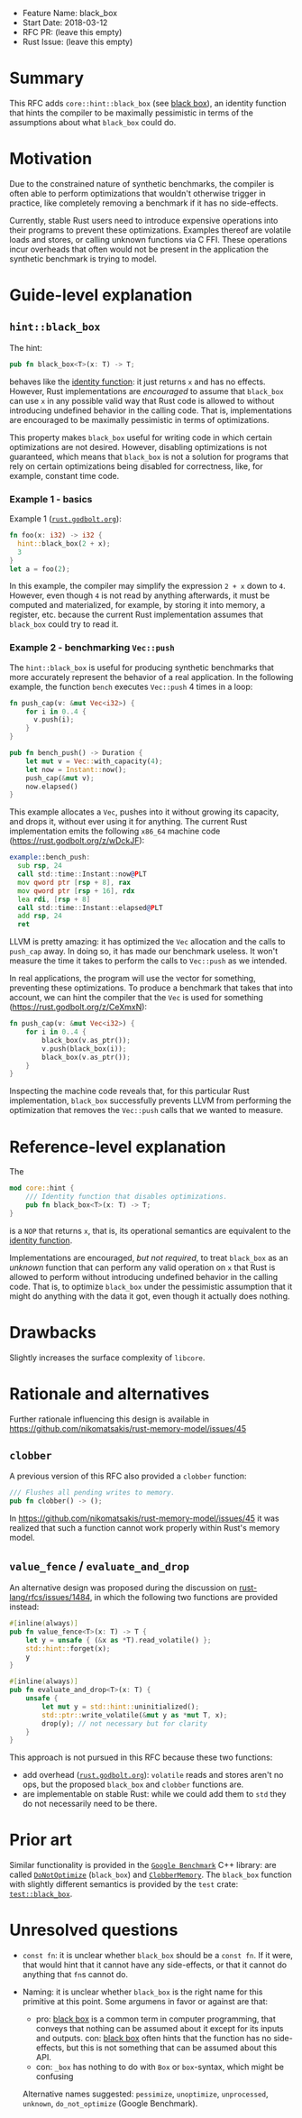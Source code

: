 - Feature Name: black_box
- Start Date: 2018-03-12
- RFC PR: (leave this empty)
- Rust Issue: (leave this empty)

# Summary
[summary]: #summary

This RFC adds `core::hint::black_box` (see [black box]), an identity function
that hints the compiler to be maximally pessimistic in terms of the assumptions
about what `black_box` could do.

[black box]: https://en.wikipedia.org/wiki/Black_box

# Motivation
[motivation]: #motivation

Due to the constrained nature of synthetic benchmarks, the compiler is often
able to perform optimizations that wouldn't otherwise trigger in practice, like
completely removing a benchmark if it has no side-effects. 

Currently, stable Rust users need to introduce expensive operations into their
programs to prevent these optimizations. Examples thereof are volatile loads and
stores, or calling unknown functions via C FFI. These operations incur overheads
that often would not be present in the application the synthetic benchmark is
trying to model.

# Guide-level explanation
[guide-level-explanation]: #guide-level-explanation

## `hint::black_box`

The hint:

```rust
pub fn black_box<T>(x: T) -> T;
```

behaves like the [identity function][identity_fn]: it just returns `x` and has
no effects. However, Rust implementations are _encouraged_ to assume that
`black_box` can use `x` in any possible valid way that Rust code is allowed to
without introducing undefined behavior in the calling code. That is,
implementations are encouraged to be maximally pessimistic in terms of
optimizations.

This property makes `black_box` useful for writing code in which certain
optimizations are not desired. However, disabling optimizations is not
guaranteed, which means that `black_box` is not a solution for programs that
rely on certain optimizations being disabled for correctness, like, for example,
constant time code.

### Example 1 - basics 

Example 1 ([`rust.godbolt.org`](https://godbolt.org/g/YP2GCJ)):

```rust
fn foo(x: i32) -> i32 { 
  hint::black_box(2 + x);
  3
}
let a = foo(2);
```

In this example, the compiler may simplify the expression `2 + x` down to `4`.
However, even though `4` is not read by anything afterwards, it must be computed
and materialized, for example, by storing it into memory, a register, etc.
because the current Rust implementation assumes that `black_box` could try to
read it.

### Example 2 - benchmarking `Vec::push`

The `hint::black_box` is useful for producing synthetic benchmarks that more
accurately represent the behavior of a real application. In the following
example, the function `bench` executes `Vec::push` 4 times in a loop:

```rust
fn push_cap(v: &mut Vec<i32>) {
    for i in 0..4 {
      v.push(i);
    }
}

pub fn bench_push() -> Duration { 
    let mut v = Vec::with_capacity(4);
    let now = Instant::now();
    push_cap(&mut v);
    now.elapsed()
}
```

This example allocates a `Vec`, pushes into it without growing its capacity, and
drops it, without ever using it for anything. The current Rust implementation
emits the following `x86_64` machine code (https://rust.godbolt.org/z/wDckJF):


```asm
example::bench_push:
  sub rsp, 24
  call std::time::Instant::now@PLT
  mov qword ptr [rsp + 8], rax
  mov qword ptr [rsp + 16], rdx
  lea rdi, [rsp + 8]
  call std::time::Instant::elapsed@PLT
  add rsp, 24
  ret
```

LLVM is pretty amazing: it has optimized the `Vec` allocation and the calls to
`push_cap` away. In doing so, it has made our benchmark useless. It won't
measure the time it takes to perform the calls to `Vec::push` as we intended. 

In real applications, the program will use the vector for something, preventing
these optimizations. To produce a benchmark that takes that into account, we can
hint the compiler that the `Vec` is used for something
(https://rust.godbolt.org/z/CeXmxN):

```rust
fn push_cap(v: &mut Vec<i32>) {
    for i in 0..4 {
        black_box(v.as_ptr());
        v.push(black_box(i));
        black_box(v.as_ptr());
    }
}
```

Inspecting the machine code reveals that, for this particular Rust
implementation, `black_box` successfully prevents LLVM from performing the
optimization that removes the `Vec::push` calls that we wanted to measure.

# Reference-level explanation
[reference-level-explanation]: #reference-level-explanation

The 

```rust
mod core::hint {
    /// Identity function that disables optimizations.
    pub fn black_box<T>(x: T) -> T;
}
```

is a `NOP` that returns `x`, that is, its operational semantics are equivalent
to the [identity function][identity_fn].


Implementations are encouraged, _but not required_, to treat `black_box` as an
_unknown_ function that can perform any valid operation on `x` that Rust is
allowed to perform without introducing undefined behavior in the calling code.
That is, to optimize `black_box` under the pessimistic assumption that it might
do anything with the data it got, even though it actually does nothing.

[identity_fn]: https://doc.rust-lang.org/nightly/std/convert/fn.identity.html

# Drawbacks
[drawbacks]: #drawbacks

Slightly increases the surface complexity of `libcore`.

# Rationale and alternatives
[alternatives]: #alternatives

Further rationale influencing this design is available in
https://github.com/nikomatsakis/rust-memory-model/issues/45

## `clobber`

A previous version of this RFC also provided a `clobber` function:

```rust
/// Flushes all pending writes to memory. 
pub fn clobber() -> ();
```

In https://github.com/nikomatsakis/rust-memory-model/issues/45 it was realized
that such a function cannot work properly within Rust's memory model.

## `value_fence` / `evaluate_and_drop`

An alternative design was proposed during the discussion on
[rust-lang/rfcs/issues/1484](https://github.com/rust-lang/rfcs/issues/1484), in
which the following two functions are provided instead:

```rust
#[inline(always)]
pub fn value_fence<T>(x: T) -> T {
    let y = unsafe { (&x as *T).read_volatile() };
    std::hint::forget(x);
    y
}

#[inline(always)]
pub fn evaluate_and_drop<T>(x: T) {
    unsafe {
        let mut y = std::hint::uninitialized();
        std::ptr::write_volatile(&mut y as *mut T, x);
        drop(y); // not necessary but for clarity
    }
}
```

This approach is not pursued in this RFC because these two functions:

* add overhead ([`rust.godbolt.org`](https://godbolt.org/g/aCpPfg)): `volatile`
  reads and stores aren't no ops, but the proposed `black_box` and `clobber`
  functions are.
* are implementable on stable Rust: while we could add them to `std` they do not
  necessarily need to be there.

# Prior art
[prior-art]: #prior-art

Similar functionality is provided in the [`Google
Benchmark`](https://github.com/google/benchmark) C++ library: are called
[`DoNotOptimize`](https://github.com/google/benchmark/blob/61497236ddc0d797a47ef612831fb6ab34dc5c9d/include/benchmark/benchmark.h#L306)
(`black_box`) and
[`ClobberMemory`](https://github.com/google/benchmark/blob/61497236ddc0d797a47ef612831fb6ab34dc5c9d/include/benchmark/benchmark.h#L317).
The `black_box` function with slightly different semantics is provided by the
`test` crate:
[`test::black_box`](https://github.com/rust-lang/rust/blob/master/src/libtest/lib.rs#L1551).

# Unresolved questions
[unresolved]: #unresolved-questions

* `const fn`: it is unclear whether `black_box` should be a `const fn`. If it
  were, that would hint that it cannot have any side-effects, or that it cannot
  do anything that `fn`s cannot do.

* Naming: it is unclear whether `black_box` is the right name for this primitive
  at this point. Some argumens in favor or against are that:
     * pro: [black box] is a common term in computer programming, that conveys
       that nothing can be assumed about it except for its inputs and outputs.
       con: [black box] often hints that the function has no side-effects, but
       this is not something that can be assumed about this API.
     * con: `_box` has nothing to do with `Box` or `box`-syntax, which might be confusing
 
  Alternative names suggested: `pessimize`, `unoptimize`, `unprocessed`, `unknown`,
  `do_not_optimize` (Google Benchmark).
